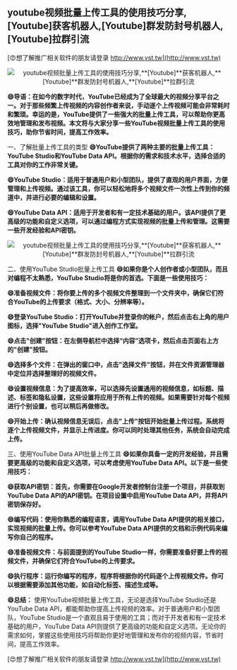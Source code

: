 ## **youtube视频批量上传工具的使用技巧分享,**[Youtube]**获客机器人,**[Youtube]**群发防封号机器人,**[Youtube]**拉群引流**

[😍想了解推广相关软件的朋友请登录 http://www.vst.tw](http://www.vst.tw)

 <center><img src="https://vst.tw/MP4/tuiguang/png/0.png" alt="youtube视频批量上传工具的使用技巧分享,**[Youtube]**获客机器人,**[Youtube]**群发防封号机器人,**[Youtube]**拉群引流"></center>

**😄导语：在如今的数字时代，YouTube已经成为了全球最大的视频分享平台之一。对于那些频繁上传视频的内容创作者来说，手动逐个上传视频可能会非常耗时和繁琐。幸运的是，YouTube提供了一些强大的批量上传工具，可以帮助你更高效地管理和发布视频。本文将与大家分享一些YouTube视频批量上传工具的使用技巧，助你节省时间，提高工作效率。**

一、了解批量上传工具的类型
**😄YouTube提供了两种主要的批量上传工具：YouTube Studio和YouTube Data API。根据你的需求和技术水平，选择合适的工具对你的工作非常关键。**

**😄YouTube Studio：适用于普通用户和小型团队，提供了直观的用户界面，方便管理和上传视频。通过该工具，你可以轻松地将多个视频文件一次性上传到你的频道中，并进行必要的编辑和设置。**

**😄YouTube Data API：适用于开发者和有一定技术基础的用户。该API提供了更高级的功能和自定义选项，可以通过编程方式实现视频的批量上传和管理。这需要一些开发经验和API密钥。**

 <center><img src="https://vst.tw/MP4/tuiguang/png/6.png" alt="youtube视频批量上传工具的使用技巧分享,**[Youtube]**获客机器人,**[Youtube]**群发防封号机器人,**[Youtube]**拉群引流"></center>

二、使用YouTube Studio批量上传工具
**😄如果你是个人创作者或小型团队，而且对编程不太熟悉，YouTube Studio将是你的首选。下面是一些使用技巧：**

**😄准备视频文件：将你要上传的多个视频文件整理到一个文件夹中，确保它们符合YouTube的上传要求（格式、大小、分辨率等）。**

**😄登录YouTube Studio：打开YouTube并登录你的帐户，然后点击右上角的用户图标，选择"YouTube Studio"进入创作工作室。**

**😄点击"创建"按钮：在左侧导航栏中选择“内容”选项卡，然后点击页面右上方的"创建"按钮。**

**😄选择多个文件：在弹出的窗口中，点击"选择文件"按钮，并在文件资源管理器中定位并选择整理好的视频文件。**

**😄设置视频信息：为了提高效率，可以选择先设置通用的视频信息，如标题、描述、标签和隐私设置，这些设置将应用于所有上传的视频。如果需要针对每个视频进行个别设置，也可以稍后再做修改。**

**😄开始上传：确认视频信息无误后，点击"上传"按钮开始批量上传过程。系统将逐个上传视频文件，并显示上传进度。你可以同时处理其他任务，系统会自动完成上传。**

三、使用YouTube Data API批量上传工具
**😄如果你具备一定的开发经验，并且需要更高级的功能和自定义选项，可以考虑使用YouTube Data API。以下是一些使用技巧：**

**😄获取API密钥：首先，你需要在Google开发者控制台注册一个项目，并获取到YouTube Data API的API密钥。在项目设置中启用YouTube Data API，并将API密钥保存好。**

**😄编写代码：使用你熟悉的编程语言，调用YouTube Data API提供的相关接口，实现视频的批量上传。你可以参考YouTube Data API提供的文档和示例代码来编写你自己的程序。**

**😄准备视频文件：与前面提到的YouTube Studio一样，你需要准备好要上传的视频文件，并确保它们符合YouTube的上传要求。**

**😄执行程序：运行你编写的程序，程序将根据你的代码逐个上传视频文件。你可以根据需要添加其他功能，如自动化标签、描述生成等。**

**😄总结：**
使用YouTube视频批量上传工具，无论是选择YouTube Studio还是YouTube Data API，都能帮助你提高上传视频的效率。对于普通用户和小型团队，YouTube Studio是一个直观且易于使用的工具；而对于开发者和有一定技术基础的用户，YouTube Data API则提供了更高级的功能和自定义选项。无论你的需求如何，掌握这些使用技巧将帮助你更好地管理和发布你的视频内容，节省时间，提高工作效率。

[😍想了解推广相关软件的朋友请登录 http://www.vst.tw](http://www.vst.tw)



